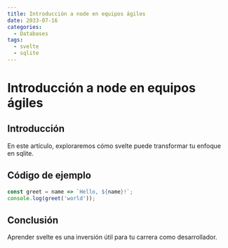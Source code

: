 ```yaml
---
title: Introducción a node en equipos ágiles
date: 2033-07-16
categories:
  - Databases
tags:
  - svelte
  - sqlite
---
```


# Introducción a node en equipos ágiles

## Introducción

En este artículo, exploraremos cómo svelte puede transformar tu enfoque en sqlite.

## Código de ejemplo

```javascript
const greet = name => `Hello, ${name}!`;
console.log(greet('world'));
```

## Conclusión

Aprender svelte es una inversión útil para tu carrera como desarrollador.